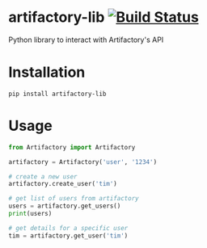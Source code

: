 # artifactory-lib [![Build Status](https://travis-ci.org/MYOB-Technology/artifactory-lib.svg?branch=master)](https://travis-ci.org/MYOB-Technology/artifactory-lib)

Python library to interact with Artifactory's API

# Installation

```
pip install artifactory-lib
```

# Usage 

```py
from Artifactory import Artifactory

artifactory = Artifactory('user', '1234')

# create a new user
artifactory.create_user('tim')

# get list of users from artifactory
users = artifactory.get_users()
print(users)

# get details for a specific user
tim = artifactory.get_user('tim')
```

